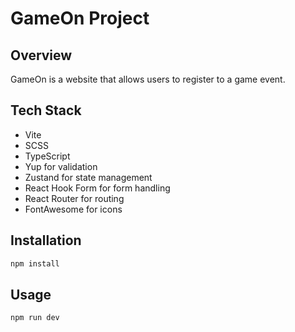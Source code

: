 # GameOn Project

## Overview

GameOn is a website that allows users to register to a game event.

## Tech Stack

- Vite
- SCSS
- TypeScript
- Yup for validation
- Zustand for state management
- React Hook Form for form handling
- React Router for routing
- FontAwesome for icons

## Installation

```bash
npm install
```

## Usage

```bash
npm run dev
```
